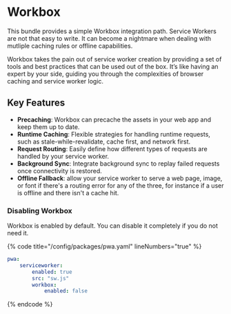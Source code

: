 # Workbox

This bundle provides a simple Workbox integration path. Service Workers are not that easy to write. It can become a nightmare when dealing with mutliple caching rules or offline capabilities.&#x20;

Workbox takes the pain out of service worker creation by providing a set of tools and best practices that can be used out of the box. It’s like having an expert by your side, guiding you through the complexities of browser caching and service worker logic.

## Key Features

* **Precaching**: Workbox can precache the assets in your web app and keep them up to date.
* **Runtime Caching**: Flexible strategies for handling runtime requests, such as stale-while-revalidate, cache first, and network first.
* **Request Routing**: Easily define how different types of requests are handled by your service worker.
* **Background Sync**: Integrate background sync to replay failed requests once connectivity is restored.
* **Offline Fallback**: allow your service worker to serve a web page, image, or font if there's a routing error for any of the three, for instance if a user is offline and there isn't a cache hit.

### Disabling Workbox

Workbox is enabled by default. You can disable it completely if you do not need it.

{% code title="/config/packages/pwa.yaml" lineNumbers="true" %}
```yaml
pwa:
    serviceworker:
        enabled: true
        src: "sw.js"
        workbox:
            enabled: false
```
{% endcode %}
